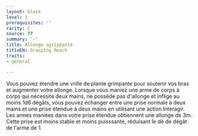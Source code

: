 ```yaml
---
layout: block
level: 1
prerequisites: ''
rarity: C
source: ??
summary: '-'
title: Allonge agrippante
titleEN: Grasping Reach
traits:
- general

---
```


<p><span id="ctl00_MainContent_DetailedOutput">Vous pouvez étendre une vrille de plante grimpante pour soutenir vos bras et augmenter votre allonge. Lorsque vous maniez une arme de corps à corps qui nécessite deux mains, ne possède pas d'allonge et inflige au moins 1d6 dégâts, vous pouvez échanger entre une prise normale à deux mains et une prise étendue à deux mains en utilisant une action Interagir. Les armes maniées dans votre prise étendue obtiennent une allonge de 3m. Cette prise est moins stable et moins puisssante, réduisant le dé de dégât de l'arme de 1.&nbsp;</span></p>